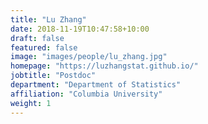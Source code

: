 ```yaml
---
title: "Lu Zhang"
date: 2018-11-19T10:47:58+10:00
draft: false
featured: false
image: "images/people/lu_zhang.jpg"
homepage: "https://luzhangstat.github.io/"
jobtitle: "Postdoc"
department: "Department of Statistics"
affiliation: "Columbia University"
weight: 1
---
```

